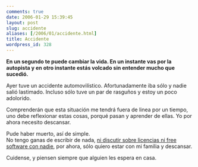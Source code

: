 ```yaml
---
comments: true
date: 2006-01-29 15:39:45
layout: post
slug: accidente
aliases: [/2006/01/accidente.html]
title: Accidente
wordpress_id: 328
---
```


**En un segundo te puede cambiar la vida. En un instante vas por la autopista y en otro instante estás volcado sin entender mucho que sucedió.**

Ayer tuve un accidente automovilístico. Afortunadamente iba sólo y nadie salió lastimado. Incluso sólo tuve un par de rasguños y estoy un poco adolorido.

Comprenderán que esta situación me tendrá fuera de linea por un tiempo, uno debe reflexionar estas cosas, porqué pasan y aprender de ellas. Yo por ahora necesito descansar.

Pude haber muerto, así de simple.  
No tengo ganas de escribir de nada, [ni discutir sobre licencias ni free software con nadie](http://mnm.uib.es/gallir/posts/2006/01/28/610/), por ahora, sólo quiero estar con mi familia y descansar.

Cuidense, y piensen siempre que alguien les espera en casa.



